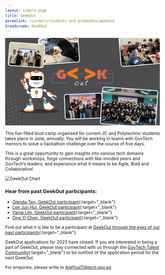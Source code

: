```yaml
---
layout: simple-page
title: GeekOut 
permalink: /careers/students-and-graduates/geekout
breadcrumb: GeekOut
---
```


![GeekOut Collage](/images/careers/GeekOut-collage.png)

This fun-filled boot camp organised for current JC and Polytechnic students takes place in June, annually. You will be working in teams with GovTech mentors to solve a hackathon challenge over the course of five days.

This is a great opportunity to gain insights into various tech domains through workshops, forge connections with like-minded peers and GovTech’s leaders, and experience what it means to be Agile, Bold and Collaborative!

![GeekOut Chart](/images/careers/GeekOut_Infographic_small.png)

### Hear from past GeekOut participants:

* [Glenda Teo, GeekOut participant](https://www.instagram.com/p/CcxLgKKMfqu/?utm_source=ig_web_copy_link){:target="_blank"}
* [Lee Jun Hui, GeekOut participant](https://www.instagram.com/p/CcfCMKABnF2/?utm_source=ig_web_copy_link){:target="_blank"}
* [Vania Lim, GeekOut participant](https://www.instagram.com/p/COkMdi4Lam8/?utm_source=ig_web_copy_link){:target="_blank"}
* [Ong Yi Chen, GeekOut participant](https://www.instagram.com/p/COaFnw0HOeh/?utm_source=ig_web_copy_link){:target="_blank"}


Find out what it is like to be a participant at [GeekOut through the eyes of our past participants](https://medium.com/ytpo-govtech/tagged/geekout){:target="_blank"}.
	
GeekOut applications for 2023 have closed. If you are interested in being a part of GeekOut, please stay connected with us through the [GovTech Talent Community](https://go.gov.sg/govtechtalentcommunity){:target="_blank"} to be notified of the application period for the next GeekOut.

For enquiries, please write to <AreYouIT@tech.gov.sg>

